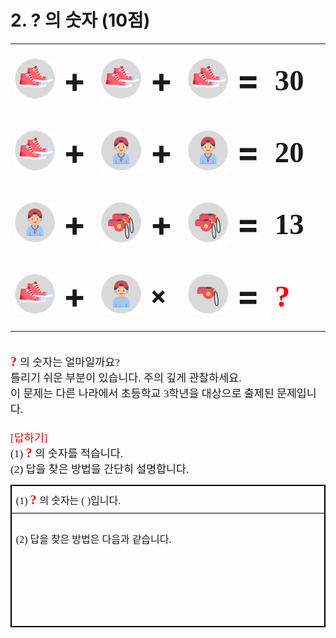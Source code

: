 <h1>2. ? 의 숫자 (10점)</h1>
<table
	style="border-collapse:collapse; table-layout:fixed; border-top:none; border-left:none; border-bottom:none; border-right:none; border:none">
	<tbody>
		<tr>
			<td style="border-bottom:none; width:90.67pt; height:83.24pt; padding:1.41pt 5.10pt 1.41pt 5.10pt; border-top:none; border-left:none; border-right:none"
				valign="middle"><span style="text-autospace:none"><img alt="그림입니다.
		원본 그림의 이름: 그림1.png
		원본 그림의 크기: 가로 252pixel, 세로 252pixel" src="./제10회 cpsFestival 예선 문제(안)_files/1.png"
						style="width:80ptpx; height:80ptpx"></span></td>
			<td style="border-bottom:none; width:42.56pt; height:83.24pt; padding:1.41pt 5.10pt 1.41pt 5.10pt; border-top:none; border-left:none; border-right:none"
				valign="middle"><span style="word-break:keep-all"><span style="text-autospace:none"><span lang="EN-US"
							style="font-size:41.0pt"><span style="letter-spacing:0pt"><span
									style="font-weight:bold">+</span></span></span></span></span></td>
			<td style="border-bottom:none; width:90.67pt; height:83.24pt; padding:1.41pt 5.10pt 1.41pt 5.10pt; border-top:none; border-left:none; border-right:none"
				valign="middle"><span style="text-autospace:none"><img alt="그림입니다.
		원본 그림의 이름: 그림1.png
		원본 그림의 크기: 가로 252pixel, 세로 252pixel" src="./제10회 cpsFestival 예선 문제(안)_files/2.png"
						style="width:80ptpx; height:80ptpx"></span></td>
			<td style="border-bottom:none; width:42.56pt; height:83.24pt; padding:1.41pt 5.10pt 1.41pt 5.10pt; border-top:none; border-left:none; border-right:none"
				valign="middle"><span style="word-break:keep-all"><span style="text-autospace:none"><span lang="EN-US"
							style="font-size:41.0pt"><span style="letter-spacing:0pt"><span
									style="font-weight:bold">+</span></span></span></span></span></td>
			<td style="border-bottom:none; width:90.67pt; height:83.24pt; padding:1.41pt 5.10pt 1.41pt 5.10pt; border-top:none; border-left:none; border-right:none"
				valign="middle"><span style="text-autospace:none"><img alt="그림입니다.
		원본 그림의 이름: 그림1.png
		원본 그림의 크기: 가로 252pixel, 세로 252pixel" src="./제10회 cpsFestival 예선 문제(안)_files/3.png"
						style="width:80ptpx; height:80ptpx"></span></td>
			<td style="border-bottom:none; width:42.56pt; height:83.24pt; padding:1.41pt 5.10pt 1.41pt 5.10pt; border-top:none; border-left:none; border-right:none"
				valign="middle"><span style="word-break:keep-all"><span style="text-autospace:none"><span lang="EN-US"
							style="font-size:41.0pt"><span style="letter-spacing:0pt"><span
									style="font-weight:bold">=</span></span></span></span></span></td>
			<td style="border-bottom:none; width:73.69pt; height:83.24pt; padding:1.41pt 5.10pt 1.41pt 5.10pt; border-top:none; border-left:none; border-right:none"
				valign="middle"><span style="word-break:keep-all"><span style="text-autospace:none"><span lang="EN-US"
							style="font-size:35.0pt"><span style="font-family:HY헤드라인M"><span
									style="letter-spacing:0pt"><span
										style="font-weight:bold">30</span></span></span></span></span></span></td>
		</tr>
		<tr>
			<td style="border-bottom:none; width:90.67pt; height:83.24pt; padding:1.41pt 5.10pt 1.41pt 5.10pt; border-top:none; border-left:none; border-right:none"
				valign="middle"><span style="text-autospace:none"><img alt="그림입니다.
		원본 그림의 이름: 그림1.png
		원본 그림의 크기: 가로 252pixel, 세로 252pixel" src="./제10회 cpsFestival 예선 문제(안)_files/4.png"
						style="width:80ptpx; height:80ptpx"></span></td>
			<td style="border-bottom:none; width:42.56pt; height:83.24pt; padding:1.41pt 5.10pt 1.41pt 5.10pt; border-top:none; border-left:none; border-right:none"
				valign="middle"><span style="word-break:keep-all"><span style="text-autospace:none"><span lang="EN-US"
							style="font-size:41.0pt"><span style="letter-spacing:0pt"><span
									style="font-weight:bold">+</span></span></span></span></span></td>
			<td style="border-bottom:none; width:90.67pt; height:83.24pt; padding:1.41pt 5.10pt 1.41pt 5.10pt; border-top:none; border-left:none; border-right:none"
				valign="middle"><span style="text-autospace:none"><img alt="그림입니다.
		원본 그림의 이름: 그림3.png
		원본 그림의 크기: 가로 253pixel, 세로 252pixel" src="./제10회 cpsFestival 예선 문제(안)_files/5.png"
						style="width:80ptpx; height:80ptpx"></span></td>
			<td style="border-bottom:none; width:42.56pt; height:83.24pt; padding:1.41pt 5.10pt 1.41pt 5.10pt; border-top:none; border-left:none; border-right:none"
				valign="middle"><span style="word-break:keep-all"><span style="text-autospace:none"><span lang="EN-US"
							style="font-size:41.0pt"><span style="letter-spacing:0pt"><span
									style="font-weight:bold">+</span></span></span></span></span></td>
			<td style="border-bottom:none; width:90.67pt; height:83.24pt; padding:1.41pt 5.10pt 1.41pt 5.10pt; border-top:none; border-left:none; border-right:none"
				valign="middle"><span style="text-autospace:none"><img alt="그림입니다.
		원본 그림의 이름: 그림3.png
		원본 그림의 크기: 가로 253pixel, 세로 252pixel" src="./제10회 cpsFestival 예선 문제(안)_files/6.png"
						style="width:80ptpx; height:80ptpx"></span></td>
			<td style="border-bottom:none; width:42.56pt; height:83.24pt; padding:1.41pt 5.10pt 1.41pt 5.10pt; border-top:none; border-left:none; border-right:none"
				valign="middle"><span style="word-break:keep-all"><span style="text-autospace:none"><span lang="EN-US"
							style="font-size:41.0pt"><span style="letter-spacing:0pt"><span
									style="font-weight:bold">=</span></span></span></span></span></td>
			<td style="border-bottom:none; width:73.69pt; height:83.24pt; padding:1.41pt 5.10pt 1.41pt 5.10pt; border-top:none; border-left:none; border-right:none"
				valign="middle"><span style="word-break:keep-all"><span style="text-autospace:none"><span lang="EN-US"
							style="font-size:35.0pt"><span style="font-family:HY헤드라인M"><span
									style="letter-spacing:0pt"><span
										style="font-weight:bold">20</span></span></span></span></span></span></td>
		</tr>
		<tr>
			<td style="border-bottom:none; width:90.67pt; height:83.24pt; padding:1.41pt 5.10pt 1.41pt 5.10pt; border-top:none; border-left:none; border-right:none"
				valign="middle"><span style="text-autospace:none"><img alt="그림입니다.
		원본 그림의 이름: 그림3.png
		원본 그림의 크기: 가로 253pixel, 세로 252pixel" src="./제10회 cpsFestival 예선 문제(안)_files/7.png"
						style="width:80ptpx; height:80ptpx"></span></td>
			<td style="border-bottom:none; width:42.56pt; height:83.24pt; padding:1.41pt 5.10pt 1.41pt 5.10pt; border-top:none; border-left:none; border-right:none"
				valign="middle"><span style="word-break:keep-all"><span style="text-autospace:none"><span lang="EN-US"
							style="font-size:41.0pt"><span style="letter-spacing:0pt"><span
									style="font-weight:bold">+</span></span></span></span></span></td>
			<td style="border-bottom:none; width:90.67pt; height:83.24pt; padding:1.41pt 5.10pt 1.41pt 5.10pt; border-top:none; border-left:none; border-right:none"
				valign="middle"><span style="text-autospace:none"><img alt="그림입니다.
		원본 그림의 이름: 그림4.png
		원본 그림의 크기: 가로 253pixel, 세로 253pixel" src="./제10회 cpsFestival 예선 문제(안)_files/8.png"
						style="width:80ptpx; height:80ptpx"></span></td>
			<td style="border-bottom:none; width:42.56pt; height:83.24pt; padding:1.41pt 5.10pt 1.41pt 5.10pt; border-top:none; border-left:none; border-right:none"
				valign="middle"><span style="word-break:keep-all"><span style="text-autospace:none"><span lang="EN-US"
							style="font-size:41.0pt"><span style="letter-spacing:0pt"><span
									style="font-weight:bold">+</span></span></span></span></span></td>
			<td style="border-bottom:none; width:90.67pt; height:83.24pt; padding:1.41pt 5.10pt 1.41pt 5.10pt; border-top:none; border-left:none; border-right:none"
				valign="middle"><span style="text-autospace:none"><img alt="그림입니다.
		원본 그림의 이름: 그림4.png
		원본 그림의 크기: 가로 253pixel, 세로 253pixel" src="./제10회 cpsFestival 예선 문제(안)_files/9.png"
						style="width:80ptpx; height:80ptpx"></span></td>
			<td style="border-bottom:none; width:42.56pt; height:83.24pt; padding:1.41pt 5.10pt 1.41pt 5.10pt; border-top:none; border-left:none; border-right:none"
				valign="middle"><span style="word-break:keep-all"><span style="text-autospace:none"><span lang="EN-US"
							style="font-size:41.0pt"><span style="letter-spacing:0pt"><span
									style="font-weight:bold">=</span></span></span></span></span></td>
			<td style="border-bottom:none; width:73.69pt; height:83.24pt; padding:1.41pt 5.10pt 1.41pt 5.10pt; border-top:none; border-left:none; border-right:none"
				valign="middle"><span style="word-break:keep-all"><span style="text-autospace:none"><span lang="EN-US"
							style="font-size:35.0pt"><span style="font-family:HY헤드라인M"><span
									style="letter-spacing:0pt"><span
										style="font-weight:bold">13</span></span></span></span></span></span></td>
		</tr>
		<tr>
			<td style="border-bottom:none; width:90.67pt; height:83.24pt; padding:1.41pt 5.10pt 1.41pt 5.10pt; border-top:none; border-left:none; border-right:none"
				valign="middle"><span style="text-autospace:none"><img alt="그림입니다.
		원본 그림의 이름: 그림1.png
		원본 그림의 크기: 가로 252pixel, 세로 252pixel" src="./제10회 cpsFestival 예선 문제(안)_files/10.png"
						style="width:80ptpx; height:80ptpx"></span></td>
			<td style="border-bottom:none; width:42.56pt; height:83.24pt; padding:1.41pt 5.10pt 1.41pt 5.10pt; border-top:none; border-left:none; border-right:none"
				valign="middle"><span style="word-break:keep-all"><span style="text-autospace:none"><span lang="EN-US"
							style="font-size:41.0pt"><span style="letter-spacing:0pt"><span
									style="font-weight:bold">+</span></span></span></span></span></td>
			<td style="border-bottom:none; width:90.67pt; height:83.24pt; padding:1.41pt 5.10pt 1.41pt 5.10pt; border-top:none; border-left:none; border-right:none"
				valign="middle"><span style="text-autospace:none"><img alt="그림입니다.
		원본 그림의 이름: 그림2.png
		원본 그림의 크기: 가로 253pixel, 세로 252pixel" src="./제10회 cpsFestival 예선 문제(안)_files/11.png"
						style="width:80ptpx; height:80ptpx"></span></td>
			<td style="border-bottom:none; width:42.56pt; height:83.24pt; padding:1.41pt 5.10pt 1.41pt 5.10pt; border-top:none; border-left:none; border-right:none"
				valign="middle"><span style="word-break:keep-all"><span style="text-autospace:none"><span lang="EN-US"
							style="font-size:30.0pt"><span style="letter-spacing:0pt"><span
									style="font-weight:bold">×</span></span></span></span></span></td>
			<td style="border-bottom:none; width:90.67pt; height:83.24pt; padding:1.41pt 5.10pt 1.41pt 5.10pt; border-top:none; border-left:none; border-right:none"
				valign="middle"><span style="text-autospace:none"><img alt="그림입니다.
		원본 그림의 이름: 그림5.png
		원본 그림의 크기: 가로 253pixel, 세로 253pixel" src="./제10회 cpsFestival 예선 문제(안)_files/12.png"
						style="width:80ptpx; height:80ptpx"></span></td>
			<td style="border-bottom:none; width:42.56pt; height:83.24pt; padding:1.41pt 5.10pt 1.41pt 5.10pt; border-top:none; border-left:none; border-right:none"
				valign="middle"><span style="word-break:keep-all"><span style="text-autospace:none"><span lang="EN-US"
							style="font-size:41.0pt"><span style="letter-spacing:0pt"><span
									style="font-weight:bold">=</span></span></span></span></span></td>
			<td style="border-bottom:none; width:73.69pt; height:83.24pt; padding:1.41pt 5.10pt 1.41pt 5.10pt; border-top:none; border-left:none; border-right:none"
				valign="middle"><span style="word-break:keep-all"><span style="text-autospace:none"><span lang="EN-US"
							style="font-size:37.0pt"><span style="font-family:-윤고딕330"><span
									style="letter-spacing:0pt"><span style="font-weight:bold"><span
											style="color:#ff0000">?</span></span></span></span></span></span></span>
			</td>
		</tr>
	</tbody>
</table>
<span style="font-size:13.0pt"><span style="text-autospace:none">&nbsp;</span></span><br>
<span style="text-autospace:none"><span lang="EN-US" style="font-size:15.0pt"><span style="font-family:한컴돋움"><span
				style="letter-spacing:0pt"><span style="font-weight:bold"><span style="color:#ff0000">?
					</span></span></span></span></span><span style="font-size:13.0pt"><span style="font-family:한컴돋움">의
			숫자는 얼마일까요</span></span><span lang="EN-US" style="font-size:13.0pt"><span style="font-family:한컴돋움"><span
				style="letter-spacing:0pt">?</span></span></span></span><br>
<span style="text-autospace:none"><span style="font-size:13.0pt"><span style="font-family:한컴돋움">틀리기 쉬운 부분이
			있습니다</span></span><span lang="EN-US" style="font-size:13.0pt"><span style="font-family:한컴돋움"><span
				style="letter-spacing:0pt">. </span></span></span><span style="font-size:13.0pt"><span
			style="font-family:한컴돋움">주의 깊게 관찰하세요</span></span><span lang="EN-US" style="font-size:13.0pt"><span
			style="font-family:한컴돋움"><span style="letter-spacing:0pt">.</span></span></span></span><br>
<span style="text-autospace:none"><span style="font-size:13.0pt"><span style="font-family:한컴돋움">이 문제는 다른 나라에서 초등학교
		</span></span><span lang="EN-US" style="font-size:13.0pt"><span style="font-family:한컴돋움"><span
				style="letter-spacing:0pt">3</span></span></span><span style="font-size:13.0pt"><span
			style="font-family:한컴돋움">학년을 대상으로 출제된 문제입니다</span></span><span lang="EN-US" style="font-size:13.0pt"><span
			style="font-family:한컴돋움"><span style="letter-spacing:0pt">.</span></span></span></span><br>
<span style="font-size:13.0pt"><span style="text-autospace:none">&nbsp;</span></span><br>
<span style="font-size:13.0pt"><span style="text-autospace:none"><span style="color:#f90000"><span lang="EN-US"
				style="font-size:13.0pt"><span style="font-family:한컴돋움"><span
						style="letter-spacing:0pt">[</span></span></span><span style="font-size:13.0pt"><span
					style="font-family:한컴돋움">답하기</span></span><span lang="EN-US" style="font-size:13.0pt"><span
					style="font-family:한컴돋움"><span
						style="letter-spacing:0pt">]</span></span></span></span></span></span><br>
<span style="text-autospace:none"><span lang="EN-US" style="font-size:13.0pt"><span style="font-family:한컴돋움"><span
				style="letter-spacing:0pt">(1) </span></span></span><span lang="EN-US" style="font-size:15.0pt"><span
			style="font-family:한컴돋움"><span style="letter-spacing:0pt"><span style="font-weight:bold"><span
						style="color:#ff0000">? </span></span></span></span></span><span style="font-size:13.0pt"><span
			style="font-family:한컴돋움">의 숫자를 적습니다</span></span><span lang="EN-US" style="font-size:13.0pt"><span
			style="font-family:한컴돋움"><span style="letter-spacing:0pt">.</span></span></span></span><br>
<span style="text-autospace:none"><span lang="EN-US" style="font-size:13.0pt"><span style="font-family:한컴돋움"><span
				style="letter-spacing:0pt">(2) </span></span></span><span style="font-size:13.0pt"><span
			style="font-family:한컴돋움">답을 찾은 방법을 간단히 설명합니다</span></span><span lang="EN-US" style="font-size:13.0pt"><span
			style="font-family:한컴돋움"><span style="letter-spacing:0pt">.</span></span></span></span>
<table
	style="border-collapse:collapse; table-layout:fixed; border-top:none; border-left:none; border-bottom:none; border-right:none; border:solid #000000 0.28pt">
	<tbody>
		<tr>
			<td style="border-bottom:solid #000000 0.28pt; width:473.34pt; height:29.78pt; padding:1.41pt 5.10pt 1.41pt 5.10pt; border-top:solid #000000 0.28pt; border-left:solid #000000 0.28pt; border-right:solid #000000 0.28pt; text-align:left;"
				valign="middle"><span style="text-autospace:none"><span lang="EN-US" style="font-size:12.0pt"><span
							style="font-family:굴림체"><span style="letter-spacing:0pt">(1) </span></span></span><span
						lang="EN-US" style="font-size:15.0pt"><span style="font-family:한컴돋움"><span
								style="letter-spacing:0pt"><span style="font-weight:bold"><span style="color:#ff0000">?
									</span></span></span></span></span><span style="font-size:12.0pt"><span
							style="font-family:굴림체">의 숫자는 </span></span><span lang="EN-US"
						style="font-size:12.0pt"><span style="font-family:굴림체"><span style="letter-spacing:0pt">(
								)</span></span></span><span style="font-size:12.0pt"><span
							style="font-family:굴림체">입니다</span></span><span lang="EN-US" style="font-size:12.0pt"><span
							style="font-family:굴림체"><span style="letter-spacing:0pt">. </span></span></span></span></td>
		</tr>
		<tr>
			<td style="border-bottom:solid #000000 0.28pt; width:473.34pt; height:131.97pt; padding:1.41pt 5.10pt 1.41pt 5.10pt; border-top:solid #000000 0.28pt; border-left:solid #000000 0.28pt; border-right:solid #000000 0.28pt; text-align:left;"
				valign="middle"><span style="text-autospace:none"><span lang="EN-US" style="font-size:12.0pt"><span
							style="font-family:굴림체"><span style="letter-spacing:0pt">(2) </span></span></span><span
						style="font-size:12.0pt"><span style="font-family:굴림체">답을 찾은 방법은 다음과 같습니다</span></span><span
						lang="EN-US" style="font-size:12.0pt"><span style="font-family:굴림체"><span
								style="letter-spacing:0pt">.</span></span></span></span><br>
				<span style="font-size:12.0pt"><span style="text-autospace:none">&nbsp;</span></span><br>
				<span style="font-size:12.0pt"><span style="text-autospace:none">&nbsp;</span></span><br>
				<span style="font-size:12.0pt"><span style="text-autospace:none">&nbsp;</span></span><br>
				<span style="font-size:12.0pt"><span style="text-autospace:none">&nbsp;</span></span><br>
				<span style="font-size:12.0pt"><span style="text-autospace:none">&nbsp;</span></span>
			</td>
		</tr>
	</tbody>
</table>